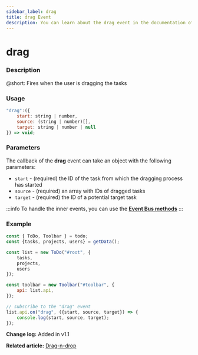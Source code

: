 ```yaml
---
sidebar_label: drag
title: drag Event
description: You can learn about the drag event in the documentation of the DHTMLX JavaScript To Do List library. Browse developer guides and API reference, try out code examples and live demos, and download a free 30-day evaluation version of DHTMLX To Do List.
---
```


# drag

### Description

@short: Fires when the user is dragging the tasks

### Usage

~~~js
"drag":({
    start: string | number,
    source: (string | number)[],
    target: string | number | null
}) => void;
~~~

### Parameters

The callback of the **drag** event can take an object with the following parameters:

- `start` - (required) the ID of the task from which the dragging process has started
- `source` - (required) an array with IDs of dragged tasks
- `target` - (required) the ID of a potential target task

:::info
To handle the inner events, you can use the [**Event Bus methods**](category/event-bus-methods.md)
:::

### Example

~~~js {15-17}
const { ToDo, Toolbar } = todo;
const {tasks, projects, users} = getData();

const list = new ToDo("#root", {
    tasks,
    projects,
    users
});

const toolbar = new Toolbar("#toolbar", {
    api: list.api,
});

// subscribe to the "drag" event
list.api.on("drag", ({start, source, target}) => {
    console.log(start, source, target);
});
~~~

**Change log:** Added in v1.1

**Related article:** [Drag-n-drop](guides/configuration.md#drag-n-drop)